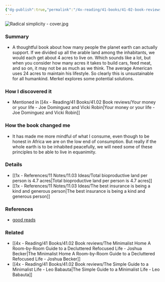 ```yaml
---
{"dg-publish":true,"permalink":"/4x-reading/41-books/41-02-book-reviews/radical-simplicity-small-footprints-on-a-finite-earth-jim-merkel/","title":"Radical Simplicity - Small Footprints on a Finite Earth - Jim Merkel","created":"2024-01-12T11:04:16.000+03:00","updated":"2024-02-14T20:17:40.640+03:00"}
---
```


![Radical simplicity - cover.jpg](/img/user/4x%20-%20Reading/41%20Books/41.02%20Book%20reviews/Radical%20simplicity%20-%20cover.jpg)
### Summary
- A thoughtful book about how many people the planet earth can actually support. If we divided up all the arable land among the inhabitants, we would each get about 4 acres to live on. Which sounds like a lot, but when you consider how many acres it takes to build cars, feed meat, and so on, it may not be as much as we think. The average American uses 24 acres to maintain his lifestyle. So clearly this is unsustainable for all humankind. Merkel explores some potential solutions.

### How I discovered it
- Mentioned in [[4x - Reading/41 Books/41.02 Book reviews/Your money or your life - Joe Dominguez and Vicki Robin\|Your money or your life - Joe Dominguez and Vicki Robin]]

### How the book changed me
- It has made me more mindful of what I consume, even though to be honest in Africa we are on the low end of consumption. But really if the whole earth is to be inhabited peacefully, we will need some of these principles to be able to live in equanimity.

### Details
- [[1x - References/11 Notes/11.03 Ideas/Total bioproductive land per person is 4.7 acres\|Total bioproductive land per person is 4.7 acres]]
- [[1x - References/11 Notes/11.03 Ideas/The best insurance is being a kind and generous person\|The best insurance is being a kind and generous person]]

### References
- [good reads](https://www.goodreads.com/book/show/411690.Radical_Simplicity)

### Related
- [[4x - Reading/41 Books/41.02 Book reviews/The Minimalist Home A Room-by-Room Guide to a Decluttered Refocused Life - Joshua Becker\|The Minimalist Home A Room-by-Room Guide to a Decluttered Refocused Life - Joshua Becker]]
- [[4x - Reading/41 Books/41.02 Book reviews/The Simple Guide to a Minimalist Life - Leo Babauta\|The Simple Guide to a Minimalist Life - Leo Babauta]]
